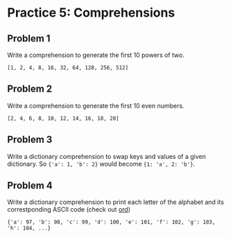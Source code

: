

# Practice 5: Comprehensions

## Problem 1

Write a comprehension to generate the first 10 powers of two.

`[1, 2, 4, 8, 16, 32, 64, 128, 256, 512]`

## Problem 2

Write a comprehension to generate the first 10 even numbers.

`[2, 4, 6, 8, 10, 12, 14, 16, 18, 20]`


## Problem 3

Write a dictionary comprehension to swap keys and values of a given dictionary. So `{'a': 1, 'b': 2}` would become `{1: 'a', 2: 'b'}`.


## Problem 4

Write a dictionary comprehension to print each letter of the alphabet and its correstponding ASCII code (check out [ord](https://docs.python.org/3.6/library/functions.html#ord))

`{'a': 97, 'b': 98, 'c': 99, 'd': 100, 'e': 101, 'f': 102, 'g': 103, 'h': 104, ...}`




